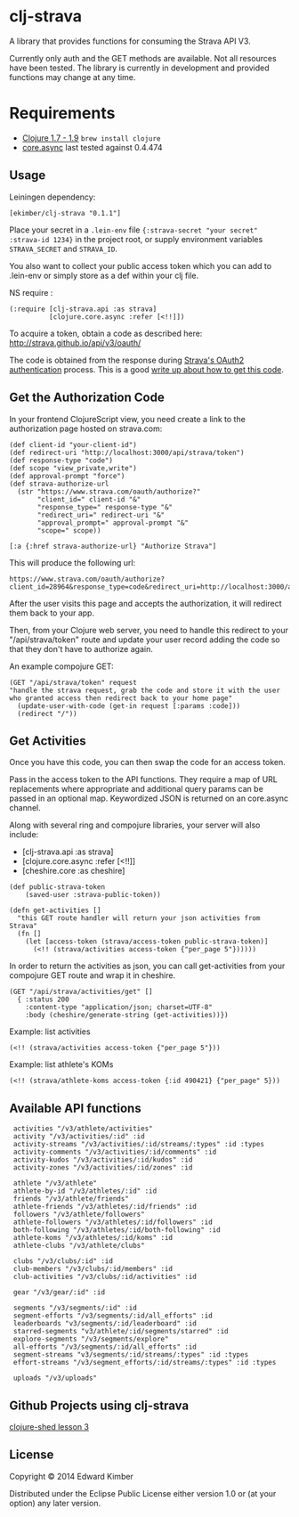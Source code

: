 # clj-strava

A library that provides functions for consuming the Strava API V3.

Currently only auth and the GET methods are available.  Not all resources have been tested.
The library is currently in development and provided functions may change at any time.


# Requirements

* [Clojure 1.7 - 1.9](https://clojure.org/community/downloads) `brew install clojure`
* [core.async](https://github.com/clojure/core.async) last tested against 0.4.474

## Usage

Leiningen dependency:

    [ekimber/clj-strava "0.1.1"]

Place your secret in a `.lein-env` file `{:strava-secret "your secret" :strava-id 1234}` in the project root,
or supply environment variables `STRAVA_SECRET` and `STRAVA_ID`.

You also want to collect your public access token which you can add to .lein-env or simply store as a def within your clj file.

NS require :

    (:require [clj-strava.api :as strava]
              [clojure.core.async :refer [<!!]])

To acquire a token, obtain a code as described here: http://strava.github.io/api/v3/oauth/

The code is obtained from the response during [Strava's OAuth2 authentication](https://developers.strava.com/docs/authentication/) process. This is a good [write up about how to get this code](https://yizeng.me/2017/01/11/get-a-strava-api-access-token-with-write-permission/).

## Get the Authorization Code

In your frontend ClojureScript view, you need create a link to the authorization page hosted on strava.com:

```
(def client-id "your-client-id")
(def redirect-uri "http://localhost:3000/api/strava/token")
(def response-type "code")
(def scope "view_private,write")
(def approval-prompt "force")
(def strava-authorize-url
  (str "https://www.strava.com/oauth/authorize?"
       "client_id=" client-id "&"
       "response_type=" response-type "&"
       "redirect_uri=" redirect-uri "&"
       "approval_prompt=" approval-prompt "&"
       "scope=" scope))

[:a {:href strava-authorize-url} "Authorize Strava"]
```

This will produce the following url:
```
https://www.strava.com/oauth/authorize?client_id=28964&response_type=code&redirect_uri=http://localhost:3000/api/strava/token&approval_prompt=force&scope=view_private,write
```

After the user visits this page and accepts the authorization, it will redirect them back to your app.

Then, from your Clojure web server, you need to handle this redirect to your  "/api/strava/token" route and update your user record adding the code so that they don't have to authorize again.

An example compojure GET:
```
(GET "/api/strava/token" request
"handle the strava request, grab the code and store it with the user who granted access then redirect back to your home page"
  (update-user-with-code (get-in request [:params :code]))
  (redirect "/"))
```

## Get Activities

Once you have this code, you can then swap the code for an access token.

Pass in the access token to the API functions.  They require a map of URL replacements where appropriate and additional query params can be passed in an optional map.  Keywordized JSON is returned on an core.async channel.

Along with several ring and compojure libraries, your server will also include:

* [clj-strava.api :as strava]
* [clojure.core.async :refer [<!!]]
* [cheshire.core :as cheshire]

```
(def public-strava-token
    (saved-user :strava-public-token))

(defn get-activities []
  "this GET route handler will return your json activities from Strava"
  (fn []
    (let [access-token (strava/access-token public-strava-token)]
      (<!! (strava/activities access-token {"per_page 5"})))))
```

In order to return the activities as json, you can call get-activities from your compojure GET route and wrap it in cheshire.

```
(GET "/api/strava/activities/get" []
  { :status 200
    :content-type "application/json; charset=UTF-8"
    :body (cheshire/generate-string (get-activities))})
```

Example: list activities

    (<!! (strava/activities access-token {"per_page 5"}))

Example: list athlete's KOMs

    (<!! (strava/athlete-koms access-token {:id 490421} {"per_page" 5}))

## Available API functions

     activities "/v3/athlete/activities"
     activity "/v3/activities/:id" :id
     activity-streams "/v3/activities/:id/streams/:types" :id :types
     activity-comments "/v3/activities/:id/comments" :id
     activity-kudos "/v3/activities/:id/kudos" :id
     activity-zones "/v3/activities/:id/zones" :id

     athlete "/v3/athlete"
     athlete-by-id "/v3/athletes/:id" :id
     friends "/v3/athlete/friends"
     athlete-friends "/v3/athletes/:id/friends" :id
     followers "/v3/athlete/followers"
     athlete-followers "/v3/athletes/:id/followers" :id
     both-following "/v3/athletes/:id/both-following" :id
     athlete-koms "/v3/athletes/:id/koms" :id
     athlete-clubs "/v3/athlete/clubs"

     clubs "/v3/clubs/:id" :id
     club-members "/v3/clubs/:id/members" :id
     club-activities "/v3/clubs/:id/activities" :id

     gear "/v3/gear/:id" :id

     segments "/v3/segments/:id" :id
     segment-efforts "/v3/segments/:id/all_efforts" :id
     leaderboards "v3/segments/:id/leaderboard" :id
     starred-segments "v3/athlete/:id/segments/starred" :id
     explore-segments "/v3/segments/explore"
     all-efforts "/v3/segments/:id/all_efforts" :id
     segment-streams "v3/segments/:id/streams/:types" :id :types
     effort-streams "/v3/segment_efforts/:id/streams/:types" :id :types

     uploads "/v3/uploads"

## Github Projects using clj-strava

[clojure-shed lesson 3](https://github.com/headwinds/clojure-shed)

## License

Copyright © 2014 Edward Kimber

Distributed under the Eclipse Public License either version 1.0 or (at
your option) any later version.
